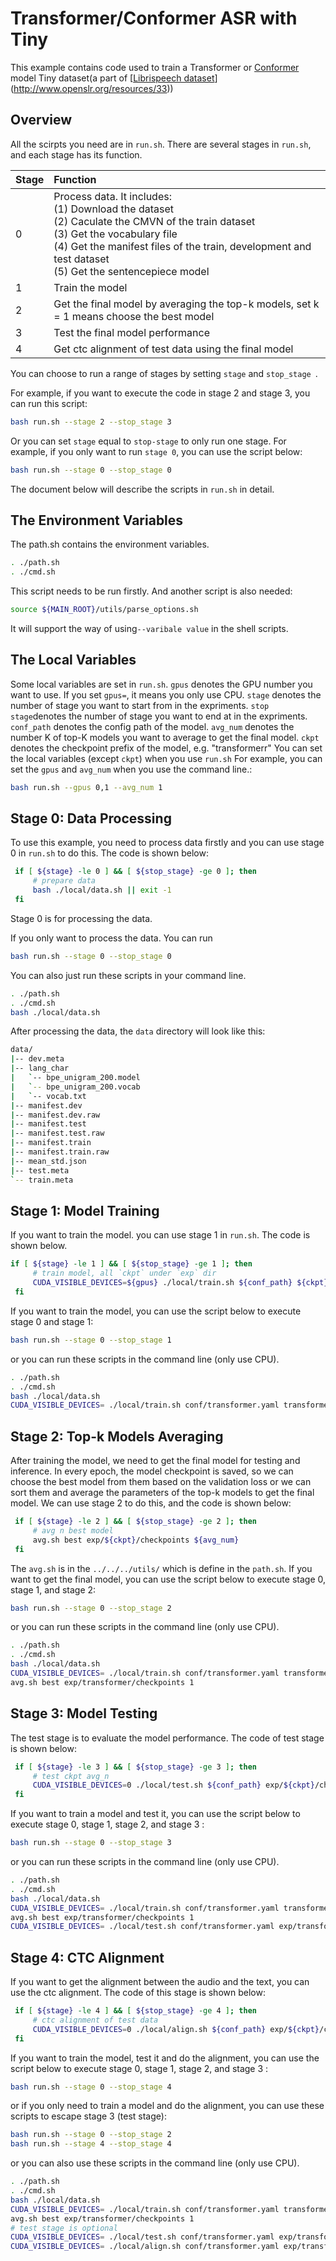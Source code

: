 # Transformer/Conformer ASR with Tiny

This example contains code used to train a Transformer or [Conformer](http://arxiv.org/abs/2008.03802) model  Tiny dataset(a part of [[Librispeech dataset](http://www.openslr.org/resources/12)](http://www.openslr.org/resources/33))

## Overview

All the scirpts you need are in ```run.sh```. There are several stages in ```run.sh```, and each stage has its function.

| Stage | Function                                                     |
| :---- | :----------------------------------------------------------- |
| 0     | Process data. It includes: <br>       (1) Download the dataset <br>       (2) Caculate the CMVN of the train dataset <br>       (3) Get the vocabulary file <br>       (4) Get the manifest files of the train, development and test dataset<br>       (5) Get the sentencepiece model |
| 1     | Train the model                                              |
| 2     | Get the final model by averaging the top-k models, set k = 1 means choose the best model |
| 3     | Test the final model performance                             |
| 4     | Get ctc alignment of test data using the final model         |



You can choose to run a range of stages by setting ```stage``` and ```stop_stage ```. 

For example, if you want to execute the code in stage 2 and stage 3, you can run this script:

```bash
bash run.sh --stage 2 --stop_stage 3
```

Or you can set ```stage``` equal to ```stop-stage``` to only run one stage.
For example, if you only want to run ```stage 0```, you can use the script below:

```bash
bash run.sh --stage 0 --stop_stage 0
```



The document below will describe the scripts in ```run.sh``` in detail.

## The Environment Variables

The path.sh contains the environment variables. 

```bash
. ./path.sh
. ./cmd.sh
```

This script needs to be run firstly. And another script is also needed:

```bash
source ${MAIN_ROOT}/utils/parse_options.sh
```

It will support the way of using```--varibale value``` in the shell scripts.



## The Local Variables

Some local variables are set in ```run.sh```. 
```gpus``` denotes the GPU number you want to use. If you set ```gpus=```, it means you only use CPU. 
```stage``` denotes the number of stage you want to start from in the expriments.
```stop stage```denotes the number of stage you want to end at in the expriments. 
```conf_path``` denotes the config path of the model.
```avg_num``` denotes the number K of top-K models you want to average to get the final model.
```ckpt``` denotes the checkpoint prefix of the model, e.g. "transformerr"
You can set the local variables (except ```ckpt```) when you use ```run.sh```
For example, you can set the ```gpus``` and ``avg_num`` when you use the command line.:

```bash
bash run.sh --gpus 0,1 --avg_num 1
```



## Stage 0: Data Processing

To use this example, you need to process data firstly and you can use stage 0 in ```run.sh``` to do this. The code is shown below:

```bash
 if [ ${stage} -le 0 ] && [ ${stop_stage} -ge 0 ]; then
     # prepare data
     bash ./local/data.sh || exit -1
 fi
```

Stage 0 is for processing the data.

If you only want to process the data. You can run

```bash
bash run.sh --stage 0 --stop_stage 0
```

You can also just run these scripts in your command line.

```bash
. ./path.sh
. ./cmd.sh
bash ./local/data.sh
```

After processing the data, the ``data`` directory will look like this:

```bash
data/
|-- dev.meta
|-- lang_char
|   `-- bpe_unigram_200.model
|   `-- bpe_unigram_200.vocab
|   `-- vocab.txt
|-- manifest.dev
|-- manifest.dev.raw
|-- manifest.test
|-- manifest.test.raw
|-- manifest.train
|-- manifest.train.raw
|-- mean_std.json
|-- test.meta
`-- train.meta
```



## Stage 1: Model Training

If you want to train the model. you can use stage 1 in ```run.sh```. The code is shown below. 

```bash
if [ ${stage} -le 1 ] && [ ${stop_stage} -ge 1 ]; then
     # train model, all `ckpt` under `exp` dir
     CUDA_VISIBLE_DEVICES=${gpus} ./local/train.sh ${conf_path} ${ckpt}
 fi
```

If you want to train the model, you can use the script below to execute stage 0 and stage 1:

```bash
bash run.sh --stage 0 --stop_stage 1
```

or you can run these scripts in the command line (only use CPU).

```bash
. ./path.sh
. ./cmd.sh
bash ./local/data.sh
CUDA_VISIBLE_DEVICES= ./local/train.sh conf/transformer.yaml transformer
```



## Stage 2: Top-k Models Averaging

After training the model, we need to get the final model for testing and inference. In every epoch, the model checkpoint is saved, so we can choose the best model from them based on the validation loss or we can sort them and average the parameters of the top-k models to get the final model. We can use stage 2 to do this, and the code is shown below:

```bash
 if [ ${stage} -le 2 ] && [ ${stop_stage} -ge 2 ]; then
     # avg n best model
     avg.sh best exp/${ckpt}/checkpoints ${avg_num}
 fi
```

The ```avg.sh``` is in the ```../../../utils/``` which is define in the ```path.sh```.
If you want to get the final model, you can use the script below to execute stage 0, stage 1, and stage 2:

```bash
bash run.sh --stage 0 --stop_stage 2
```

or you can run these scripts in the command line (only use CPU).

```bash
. ./path.sh
. ./cmd.sh
bash ./local/data.sh
CUDA_VISIBLE_DEVICES= ./local/train.sh conf/transformer.yaml transformer
avg.sh best exp/transformer/checkpoints 1
```



## Stage 3: Model Testing

The test stage is to evaluate the model performance. The code of test stage is shown below:

```bash
 if [ ${stage} -le 3 ] && [ ${stop_stage} -ge 3 ]; then
     # test ckpt avg_n
     CUDA_VISIBLE_DEVICES=0 ./local/test.sh ${conf_path} exp/${ckpt}/checkpoints/${avg_ckpt} || exit -1
 fi
```

If you want to train a model and test it, you can use the script below to execute stage 0, stage 1, stage 2, and stage 3 :

```bash
bash run.sh --stage 0 --stop_stage 3
```

or you can run these scripts in the command line (only use CPU).

```bash
. ./path.sh
. ./cmd.sh
bash ./local/data.sh
CUDA_VISIBLE_DEVICES= ./local/train.sh conf/transformer.yaml transformer
avg.sh best exp/transformer/checkpoints 1
CUDA_VISIBLE_DEVICES= ./local/test.sh conf/transformer.yaml exp/transformer/checkpoints/avg_1
```


## Stage 4: CTC Alignment 

If you want to get the alignment between the audio and the text, you can use the ctc alignment. The code of this stage is shown below:

```bash
 if [ ${stage} -le 4 ] && [ ${stop_stage} -ge 4 ]; then
     # ctc alignment of test data
     CUDA_VISIBLE_DEVICES=0 ./local/align.sh ${conf_path} exp/${ckpt}/checkpoints/${avg_ckpt} || exit -1
 fi
```

If you want to train the model, test it and do the alignment, you can use the script below to execute stage 0, stage 1, stage 2, and stage 3 :

```bash
bash run.sh --stage 0 --stop_stage 4
```

or if you only need to train a model and do the alignment, you can use these scripts to escape stage 3 (test stage):

```bash
bash run.sh --stage 0 --stop_stage 2
bash run.sh --stage 4 --stop_stage 4
```

or you can also use these scripts in the command line (only use CPU).

```bash
. ./path.sh
. ./cmd.sh
bash ./local/data.sh
CUDA_VISIBLE_DEVICES= ./local/train.sh conf/transformer.yaml transformer
avg.sh best exp/transformer/checkpoints 1
# test stage is optional
CUDA_VISIBLE_DEVICES= ./local/test.sh conf/transformer.yaml exp/transformer/checkpoints/avg_1
CUDA_VISIBLE_DEVICES= ./local/align.sh conf/transformer.yaml exp/transformer/checkpoints/avg_1
```

